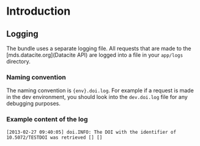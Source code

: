 Introduction
============

## Logging

The bundle uses a separate logging file. All requests that are made to the [mds.datacite.org](Datacite API) are logged into a file in your `app/logs` directory.

### Naming convention
The naming convention is `{env}.doi.log`. For example if a request is made in the dev environment, you should look into the `dev.doi.log` file for any debugging purposes.

### Example content of the log
`[2013-02-27 09:40:05] doi.INFO: The DOI with the identifier of 10.5072/TESTDOI was retrieved [] []`


